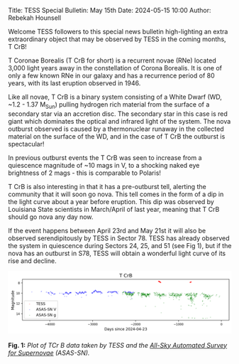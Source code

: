 Title: TESS Special Bulletin: May 15th
Date: 2024-05-15 10:00
Author: Rebekah Hounsell

Welcome TESS followers to this special news bulletin high-lighting an extra extraordinary object that may be observed by TESS in the coming months, T CrB!

T Coronae Borealis (T CrB for short) is a recurrent novae (RNe) located 3,000 light years away in the constellation of Corona Borealis. It is one of only a few known RNe in our galaxy and has a recurrence period of 80 years, with its last eruption observed in 1946.

Like all novae, T CrB is a binary system consisting of a White Dwarf (WD, ~1.2 - 1.37 M<sub>Sun</sub>) pulling hydrogen rich material from the surface of a secondary star via an accretion disc. The secondary star in this case is red giant which dominates the optical and infrared light of the system. The nova outburst observed is caused by a thermonuclear runaway in the collected material on the surface of the WD, and in the case of T CrB the outburst is spectacular!

In previous outburst events the T CrB was seen to increase from a quiescence magnitude of ~10 mags in V, to a shocking naked eye brightness of 2 mags - this is comparable to Polaris!

T CrB is also interesting in that it has a pre-outburst tell, alerting the community that it will soon go nova. This tell comes in the form of a dip in the light curve about a year before eruption. This dip was observed by Louisiana State scientists in March/April of last year, meaning that T CrB should go nova any day now.

If the event happens between April 23rd and May 21st it will also be observed serendipitously by TESS in Sector 78.
TESS has already observed the system in quiescence during Sectors 24, 25, and 51 (see Fig 1), but if the nova has an outburst in S78, TESS will obtain a wonderful light curve of its rise and decline.

![TCrB](images/news/TCrb.png)

**Fig. 1:** *Plot of TCr B data taken by TESS and the [All-Sky Automated Survey for Supernovae](https://www.astronomy.ohio-state.edu/asassn/) (ASAS-SN).*

